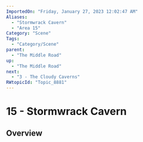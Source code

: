 ```yaml
---
ImportedOn: "Friday, January 27, 2023 12:02:47 AM"
Aliases:
  - "Stormwrack Cavern"
  - "Area 15"
Category: "Scene"
Tags:
  - "Category/Scene"
parent:
  - "The Middle Road"
up:
  - "The Middle Road"
next:
  - "3 - The Cloudy Caverns"
RWtopicId: "Topic_8881"
---
```

# 15 - Stormwrack Cavern
## Overview
